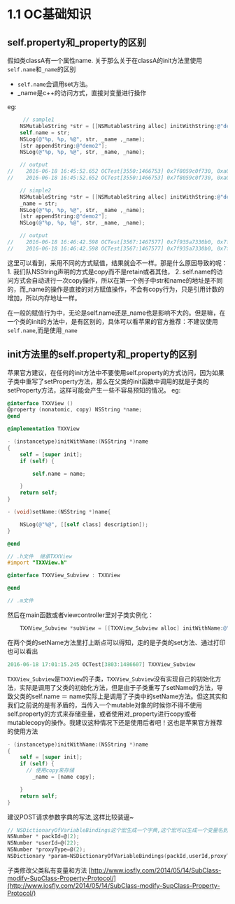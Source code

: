 # 1.1 OC基础知识

## self.property和\_property的区别

假如类classA有一个属性name. 关于那么关于在classA的init方法里使用`self.name`和`_name`的区别

* `self.name`会调用set方法。
* \_name是c++的访问方式，直接对变量进行操作

eg:

```objectivec
     // sample1
    NSMutableString *str = [[NSMutableString alloc] initWithString:@"demo1"];
    self.name = str;
    NSLog(@"%p, %p, %@", str, _name ,_name);
    [str appendString:@"demo2"];
    NSLog(@"%p, %p, %@", str, _name, _name);

    // output
//    2016-06-18 16:45:52.652 OCTest[3550:1466753] 0x7f8059c0f730, 0xa0000316f6d65645, demo1
//    2016-06-18 16:45:52.652 OCTest[3550:1466753] 0x7f8059c0f730, 0xa0000316f6d65645, demo1

    // simple2
    NSMutableString *str = [[NSMutableString alloc] initWithString:@"demo1"];
    _name = str;
    NSLog(@"%p, %p, %@", str, _name ,_name);
    [str appendString:@"demo2"];
    NSLog(@"%p, %p, %@", str, _name, _name);

    // output
//    2016-06-18 16:46:42.598 OCTest[3567:1467577] 0x7f935a7330b0, 0x7f935a7330b0, demo1
//    2016-06-18 16:46:42.598 OCTest[3567:1467577] 0x7f935a7330b0, 0x7f935a7330b0, demo1demo2
```

这里可以看到，采用不同的方式赋值，结果就会不一样。那是什么原因导致的呢： 1. 我们队NSString声明的方式是copy而不是retain或者其他， 2. self.name的访问方式会自动进行一次copy操作，所以在第一个例子中str和name的地址是不同的，而\_name的操作是直接的对方赋值操作，不会有copy行为，只是引用计数的增加，所以内存地址一样。

在一般的赋值行为中，无论是self.name还是\_name也是影响不大的。但是嘛，在一个类的init的方法中，是有区别的，具体可以看苹果的官方推荐：不建议使用`self.name`,而是使用`_name`

## init方法里的self.property和\_property的区别

苹果官方建议，在任何的init方法中不要使用self.property的方式访问，因为如果子类中重写了setProperty方法，那么在父类的init函数中调用的就是子类的setProperty方法，这样可能会产生一些不容易预知的情况。 eg:

```objectivec
@interface TXXView ()
@property (nonatomic, copy) NSString *name;
@end

@implementation TXXView

- (instancetype)initWithName:(NSString *)name
{
    self = [super init];
    if (self) {

        self.name = name;

    }
    return self;
}

- (void)setName:(NSString *)name{

    NSLog(@"%@", [[self class] description]);
}

@end
```

```objectivec
// .h文件  继承TXXView
#import "TXXView.h"

@interface TXXView_Subview : TXXView

@end

// .m文件
```

然后在main函数或者viewcontroller里对子类实例化：

```objectivec
    TXXView_Subview *subView = [[TXXView_Subview alloc] initWithName:@"TXX"];
```

在两个类的setName方法里打上断点可以得知，走的是子类的set方法、通过打印也可以看出

```objectivec
2016-06-18 17:01:15.245 OCTest[3803:1486607] TXXView_Subview
```

`TXXView_Subview`是`TXXView`的子类，`TXXView_Subview`没有实现自己的初始化方法，实际是调用了父类的初始化方法，但是由于子类重写了setName的方法，导致父类的self.name ＝ name实际上是调用了子类中的setName方法。但这其实和我们之前说的是有矛盾的，当传入一个mutable对象的时候你不得不使用self.property的方式来存储变量，或者使用对\_property进行copy或者mutablecopy的操作。我建议这种情况下还是使用后者吧！这也是苹果官方推荐的使用方法

```objectivec
- (instancetype)initWithName:(NSString *)name
{
    self = [super init];
    if (self) {
      // 使用copy来存储
        _name = [name copy];

    }
    return self;
}
```

建议POST请求参数字典的写法,这样比较装逼~

```c
// NSDictionaryOfVariableBindings这个宏生成一个字典,这个宏可以生成一个变量名到变量值映射的Dictionary,比如:
NSNumber * packId=@(2);
NSNumber *userId=@(22);
NSNumber *proxyType=@(2);
NSDictionary *param=NSDictionaryOfVariableBindings(packId,userId,proxyType);
```

子类修改父类私有变量和方法 [http://www.iosfly.com/2014/05/14/SubClass-modify-SupClass-Property-Protocol/](http://www.iosfly.com/2014/05/14/SubClass-modify-SupClass-Property-Protocol/)

